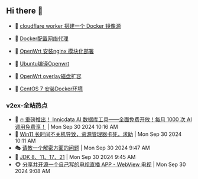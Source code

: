 ## Hi there 👋

<!--
**dkyg666/dkyg666** is a ✨ _special_ ✨ repository because its `README.md` (this file) appears on your GitHub profile.

Here are some ideas to get you started:

- 🔭 I’m currently working on ...
- 🌱 I’m currently learning ...
- 👯 I’m looking to collaborate on ...
- 🤔 I’m looking for help with ...
- 💬 Ask me about ...
- 📫 How to reach me: ...
- 😄 Pronouns: ...
- ⚡ Fun fact: ...
-->

<!-- BLOG-POST-LIST:START -->
- 🦩 [cloudflare worker 搭建一个 Docker 镜像源](http://blog.1996099.xyz/archives/cloudflare-worker-da-jian-yi-ge-docker-jing-xiang-zhan) 

- 🚦 [Docker配置网络代理](http://blog.1996099.xyz/archives/dockerpei-zhi-wang-luo-dai-li) 

- 🫶 [OpenWrt 安装nginx 模块化部署](http://blog.1996099.xyz/archives/openwrt-an-zhuang-nginx-mo-kuai-hua-bu-shu) 

- 🦄 [Ubuntu编译Openwrt](http://blog.1996099.xyz/archives/ubuntuzi-bian-yi-openwrt) 

- 🐻 [OpenWrt overlay磁盘扩容](http://blog.1996099.xyz/archives/openwrt-overlay) 

- 🤖 [CentOS 7 安装Docker环境](http://blog.1996099.xyz/archives/centos-docker) 
<!-- BLOG-POST-LIST:END -->

### v2ex-全站热点
<!-- v2ex:START -->
- 🥸 [🔥 重磅推出！ Innicdata AI 数据库工具——全面免费开放！每月 1000 次 AI 调用免费享！](https://www.v2ex.com/t/1077179#reply0) | Mon Sep 30 2024 10:16 AM
- 🤗 [Win11 长时间不关机导致，资源管理器卡死，求助](https://www.v2ex.com/t/1077177#reply4) | Mon Sep 30 2024 10:11 AM
- 🎭 [请教一个解密方面的问题](https://www.v2ex.com/t/1077174#reply3) | Mon Sep 30 2024 9:47 AM
- 🥷 [JDK 8、11、17、21](https://www.v2ex.com/t/1077172#reply1) | Mon Sep 30 2024 9:45 AM
- 🐵 [分享并开源一个自己写的电视直播 APP - WebView 电视](https://www.v2ex.com/t/1077160#reply8) | Mon Sep 30 2024 9:08 AM<!-- v2ex:END -->

